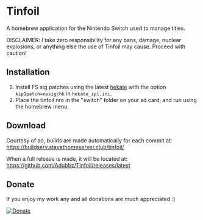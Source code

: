 # Tinfoil
A homebrew application for the Nintendo Switch used to manage titles.

DISCLAIMER: I take zero responsibility for any bans, damage, nuclear explosions, or anything else the use of Tinfoil may cause. Proceed with caution!

## Installation
1. Install FS sig patches using the latest [hekate](https://github.com/CTCaer/hekate) with the option ``kip1patch=nosigchk`` in ``hekate_ipl.ini``.
2. Place the tinfoil nro in the "switch" folder on your sd card, and run using the homebrew menu.

## Download
Courtesy of ao, builds are made automatically for each commit at:
https://buildserv.stayathomeserver.club/tinfoil/

When a full release is made, it will be located at:
https://github.com/Adubbz/Tinfoil/releases/latest

## Donate
If you enjoy my work any and all donations are much appreciated :)

[![Donate](https://www.paypalobjects.com/en_US/i/btn/btn_donateCC_LG.gif)](https://www.paypal.com/donate?token=UlSHinXCuq-McPOKE-YezKQcEuDKBpxvW3JH9r8GBCwG8GogGeaV-U1KuNEgUgDRTxZKvm&country.x=AU&locale.x=AU&Z3JncnB0=)
